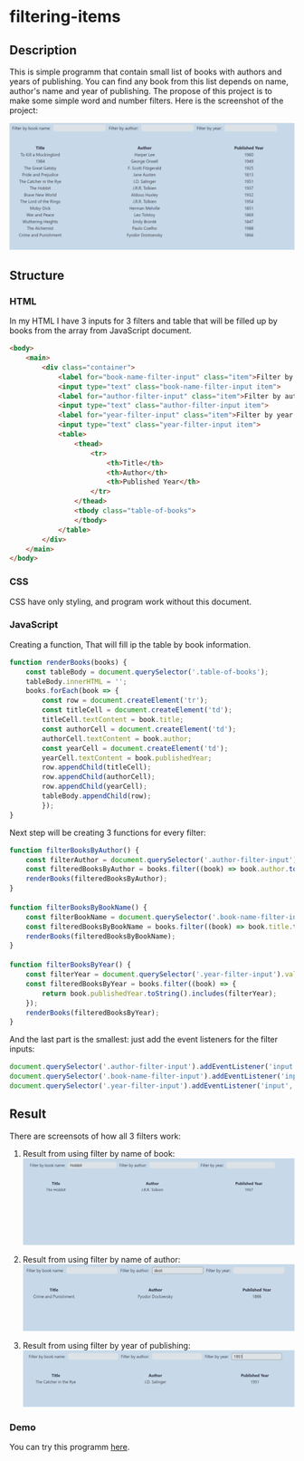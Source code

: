 # filtering-items

## Description
This is simple programm that contain small list of books with authors and years of publishing. You can find any book from this list depends on name, author's name and year of publishing. The propose of this project is to make some simple word and number filters. Here is the screenshot of the project: 

<div align="center">
    
![](Screenshot_1.png)

</div>

## Structure
### HTML
In my HTML I have 3 inputs for 3 filters and table that will be filled up by books from the array from JavaScript document.
```html
<body>
    <main>
        <div class="container">
            <label for="book-name-filter-input" class="item">Filter by book name:</label>
            <input type="text" class="book-name-filter-input item">
            <label for="author-filter-input" class="item">Filter by author:</label>
            <input type="text" class="author-filter-input item">
            <label for="year-filter-input" class="item">Filter by year:</label>
            <input type="text" class="year-filter-input item">
            <table>
                <thead>
                    <tr>
                        <th>Title</th>
                        <th>Author</th>
                        <th>Published Year</th>
                    </tr>
                </thead>
                <tbody class="table-of-books">
                </tbody>
            </table>
        </div>
    </main>
</body>
```

### CSS
CSS have only styling, and program work without this document.

### JavaScript
Creating a function, That will fill ip the table by book information.
```JavaScript
function renderBooks(books) {
    const tableBody = document.querySelector('.table-of-books');
    tableBody.innerHTML = '';
    books.forEach(book => {
        const row = document.createElement('tr');
        const titleCell = document.createElement('td');
        titleCell.textContent = book.title;
        const authorCell = document.createElement('td');
        authorCell.textContent = book.author;
        const yearCell = document.createElement('td');
        yearCell.textContent = book.publishedYear;
        row.appendChild(titleCell);
        row.appendChild(authorCell);
        row.appendChild(yearCell);
        tableBody.appendChild(row);
        });
}
```
Next step will be creating 3 functions for every filter: 
```JavaScript
function filterBooksByAuthor() {
    const filterAuthor = document.querySelector('.author-filter-input').value;
    const filteredBooksByAuthor = books.filter((book) => book.author.toLowerCase().includes(filterAuthor.toLowerCase()));
    renderBooks(filteredBooksByAuthor);  
}

function filterBooksByBookName() {
    const filterBookName = document.querySelector('.book-name-filter-input').value;
    const filteredBooksByBookName = books.filter((book) => book.title.toLowerCase().includes(filterBookName.toLowerCase()));
    renderBooks(filteredBooksByBookName);
}

function filterBooksByYear() {
    const filterYear = document.querySelector('.year-filter-input').value;
    const filteredBooksByYear = books.filter((book) => {
        return book.publishedYear.toString().includes(filterYear);
    });
    renderBooks(filteredBooksByYear);
}
```
And the last part is the smallest: just add the event listeners for the filter inputs: 
```JavaScript
document.querySelector('.author-filter-input').addEventListener('input', filterBooksByAuthor);
document.querySelector('.book-name-filter-input').addEventListener('input', filterBooksByBookName);
document.querySelector('.year-filter-input').addEventListener('input', filterBooksByYear);
```

## Result
There are screensots of how all 3 filters work:

1) Result from using filter by name of book:
![Result from using filter by name of book](Screenshot_2.png)

3) Result from using filter by name of author:
![Result from using filter by name of author](Screenshot_3.png)

3) Result from using filter by year of publishing:
![Result from using filter by year of publishing](Screenshot_4.png)

### Demo
You can try this programm [here](https://maksimdimov.github.io/filtering-items/).
